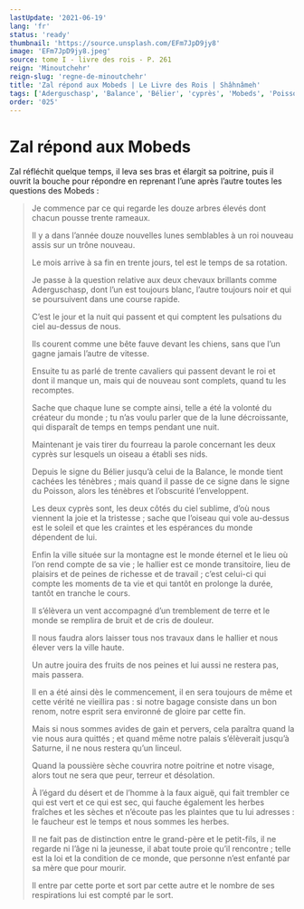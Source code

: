 ```yaml
---
lastUpdate: '2021-06-19'
lang: 'fr'
status: 'ready'
thumbnail: 'https://source.unsplash.com/EFm7JpD9jy8'
image: 'EFm7JpD9jy8.jpeg'
source: tome I - livre des rois - P. 261
reign: 'Minoutchehr'
reign-slug: 'regne-de-minoutchehr'
title: 'Zal répond aux Mobeds | Le Livre des Rois | Shâhnâmeh'
tags: ['Aderguschasp', 'Balance', 'Bélier', 'cyprès', 'Mobeds', 'Poisson', 'Saturne', 'Zal']
order: '025'
---
```


# Zal répond aux Mobeds

Zal réfléchit quelque temps, il leva ses bras et élargit sa poitrine, puis il ouvrit la bouche pour répondre en reprenant l’une après l’autre toutes les questions des Mobeds :

> Je commence par ce qui regarde les douze arbres élevés dont chacun pousse trente rameaux.
>
> Il y a dans l’année douze nouvelles lunes semblables à un roi nouveau assis sur un trône nouveau.
>
> Le mois arrive à sa fin en trente jours, tel est le temps de sa rotation.
>
> Je passe à la question relative aux deux chevaux brillants comme Aderguschasp, dont l’un est toujours blanc, l’autre toujours noir et qui se poursuivent dans une course rapide.
>
> C’est le jour et la nuit qui passent et qui comptent les pulsations du ciel au-dessus de nous.
>
> Ils courent comme une bête fauve devant les chiens, sans que l’un gagne jamais l’autre de vitesse.
>
> Ensuite tu as parlé de trente cavaliers qui passent devant le roi et dont il manque un, mais qui de nouveau sont complets, quand tu les recomptes.
>
> Sache que chaque lune se compte ainsi, telle a été la volonté du créateur du monde ; tu n’as voulu parler que de la lune décroissante, qui disparaît de temps en temps pendant une nuit.
>
> Maintenant je vais tirer du fourreau la parole concernant les deux cyprès sur lesquels un oiseau a établi ses nids.
>
> Depuis le signe du Bélier jusqu’à celui de la Balance, le monde tient cachées les ténèbres ; mais quand il passe de ce signe dans le signe du Poisson, alors les ténèbres et l’obscurité l’enveloppent.
>
> Les deux cyprès sont, les deux côtés du ciel sublime, d’où nous viennent la joie et la tristesse ; sache que l’oiseau qui vole au-dessus est le soleil et que les craintes et les espérances du monde dépendent de lui.
>
> Enfin la ville située sur la montagne est le monde éternel et le lieu où l’on rend compte de sa vie ; le hallier est ce monde transitoire, lieu de plaisirs et de peines de richesse et de travail ; c’est celui-ci qui compte les moments de ta vie et qui tantôt en prolonge la durée, tantôt en tranche le cours.
>
> Il s’élèvera un vent accompagné d’un tremblement de terre et le monde se remplira de bruit et de cris de douleur.
>
> Il nous faudra alors laisser tous nos travaux dans le hallier et nous élever vers la ville haute.
>
> Un autre jouira des fruits de nos peines et lui aussi ne restera pas, mais passera.
>
> Il en a été ainsi dès le commencement, il en sera toujours de même et cette vérité ne vieillira pas : si notre bagage consiste dans un bon renom, notre esprit sera environné de gloire par cette fin.
>
> Mais si nous sommes avides de gain et pervers, cela paraîtra quand la vie nous aura quittés ; et quand même notre palais s’élèverait jusqu’à Saturne, il ne nous restera qu’un linceul.
>
> Quand la poussière sèche couvrira notre poitrine et notre visage, alors tout ne sera que peur, terreur et désolation.
>
> À l’égard du désert et de l’homme à la faux aiguë, qui fait trembler ce qui est vert et ce qui est sec, qui fauche également les herbes fraîches et les sèches et n’écoute pas les plaintes que tu lui adresses : le faucheur est le temps et nous sommes les herbes.
>
> Il ne fait pas de distinction entre le grand-père et le petit-fils, il ne regarde ni l’âge ni la jeunesse, il abat toute proie qu’il rencontre ; telle est la loi et la condition de ce monde, que personne n’est enfanté par sa mère que pour mourir.
>
> Il entre par cette porte et sort par cette autre et le nombre de ses respirations lui est compté par le sort.
